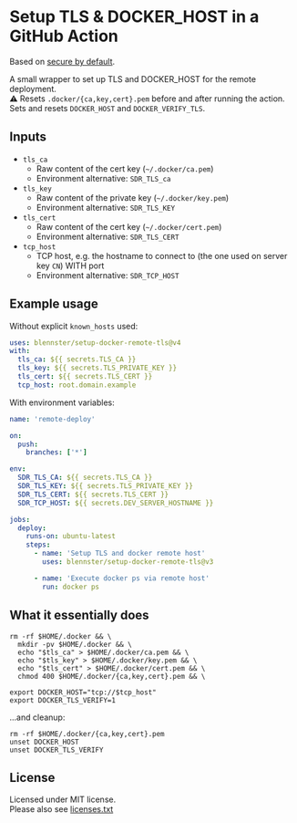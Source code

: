 # Setup TLS & DOCKER_HOST in a GitHub Action

Based on [secure by default](https://docs.docker.com/engine/security/protect-access/#secure-by-default).

A small wrapper to set up TLS and DOCKER_HOST for the remote deployment.<br/>
⚠️ Resets `.docker/{ca,key,cert}.pem` before and after running the action. Sets and resets `DOCKER_HOST` and `DOCKER_VERIFY_TLS`.

## Inputs

- `tls_ca`
  - Raw content of the cert key (`~/.docker/ca.pem`)
  - Environment alternative: `SDR_TLS_ca`
- `tls_key`
  - Raw content of the private key (`~/.docker/key.pem`)
  - Environment alternative: `SDR_TLS_KEY`
- `tls_cert`
  - Raw content of the cert key (`~/.docker/cert.pem`)
  - Environment alternative: `SDR_TLS_CERT`
- `tcp_host`
  - TCP host, e.g. the hostname to connect to (the one used on server key `CN`) WITH port
  - Environment alternative: `SDR_TCP_HOST`

## Example usage

Without explicit `known_hosts` used:

```yaml
uses: blennster/setup-docker-remote-tls@v4
with:
  tls_ca: ${{ secrets.TLS_CA }}
  tls_key: ${{ secrets.TLS_PRIVATE_KEY }}
  tls_cert: ${{ secrets.TLS_CERT }}
  tcp_host: root.domain.example
```

With environment variables:

```yaml
name: 'remote-deploy'

on:
  push:
    branches: ['*']

env:
  SDR_TLS_CA: ${{ secrets.TLS_CA }}
  SDR_TLS_KEY: ${{ secrets.TLS_PRIVATE_KEY }}
  SDR_TLS_CERT: ${{ secrets.TLS_CERT }}
  SDR_TCP_HOST: ${{ secrets.DEV_SERVER_HOSTNAME }}

jobs:
  deploy:
    runs-on: ubuntu-latest
    steps:
      - name: 'Setup TLS and docker remote host'
        uses: blennster/setup-docker-remote-tls@v3

      - name: 'Execute docker ps via remote host'
        run: docker ps
```

## What it essentially does

```shell
rm -rf $HOME/.docker && \
  mkdir -pv $HOME/.docker && \
  echo "$tls_ca" > $HOME/.docker/ca.pem && \
  echo "$tls_key" > $HOME/.docker/key.pem && \
  echo "$tls_cert" > $HOME/.docker/cert.pem && \
  chmod 400 $HOME/.docker/{ca,key,cert}.pem && \

export DOCKER_HOST="tcp://$tcp_host"
export DOCKER_TLS_VERIFY=1
```

...and cleanup:

```shell
rm -rf $HOME/.docker/{ca,key,cert}.pem
unset DOCKER_HOST
unset DOCKER_TLS_VERIFY
```

## License

Licensed under MIT license.<br/>
Please also see [licenses.txt](lib_main/licenses.txt)
